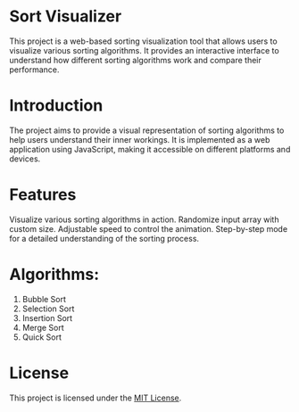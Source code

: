# Sort Visualizer
This project is a web-based sorting visualization tool that allows users to visualize various sorting algorithms. It provides an interactive interface to understand how different sorting algorithms work and compare their performance.

# Introduction
The project aims to provide a visual representation of sorting algorithms to help users understand their inner workings. It is implemented as a web application using JavaScript, making it accessible on different platforms and devices.

# Features
Visualize various sorting algorithms in action.
Randomize input array with custom size.
Adjustable speed to control the animation.
Step-by-step mode for a detailed understanding of the sorting process.

# Algorithms:

1. Bubble Sort
2. Selection Sort
3. Insertion Sort
4. Merge Sort
5. Quick Sort

# License
This project is licensed under the [MIT License](https://opensource.org/licenses/MIT).

